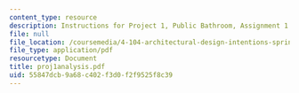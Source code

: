 ```yaml
---
content_type: resource
description: Instructions for Project 1, Public Bathroom, Assignment 1.
file: null
file_location: /coursemedia/4-104-architectural-design-intentions-spring-2004/55847dcb9a68c402f3d0f2f9525f8c39_proj1analysis.pdf
file_type: application/pdf
resourcetype: Document
title: proj1analysis.pdf
uid: 55847dcb-9a68-c402-f3d0-f2f9525f8c39
---
```

